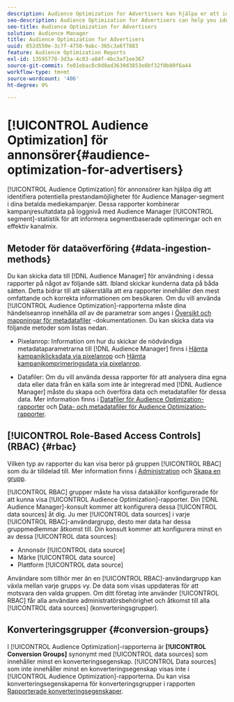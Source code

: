 ```yaml
---
description: Audience Optimization for Advertisers kan hjälpa er att identifiera potentiella prestandamöjligheter för Audience Manager-segment i era betalda mediekampanjer. Dessa rapporter kombinerar kampanjresultatdata på log-nivå med Audience Manager segmentstatistik för att skapa segmentbaserade optimeringar och en effektiv kanalmix.
seo-description: Audience Optimization for Advertisers can help you identify potential performance opportunities for Audience Manager segments across your paid media campaigns. These reports combine log-level campaign performance data with Audience Manager segment metrics to inform segment-centric optimizations and an effective channel mix.
seo-title: Audience Optimization for Advertisers
solution: Audience Manager
title: Audience Optimization for Advertisers
uuid: 852d550e-3c7f-4750-9abc-365c3a6f7883
feature: Audience Optimization Reports
exl-id: 13595778-3d3a-4c83-a84f-4bc3af1ee367
source-git-commit: fe01ebac8c0d0ad3630d3853e0bf32f0b00f6a44
workflow-type: tm+mt
source-wordcount: '406'
ht-degree: 0%

---
```


# [!UICONTROL Audience Optimization] för annonsörer{#audience-optimization-for-advertisers}

[!UICONTROL Audience Optimization] för annonsörer kan hjälpa dig att identifiera potentiella prestandamöjligheter för Audience Manager-segment i dina betalda mediekampanjer. Dessa rapporter kombinerar kampanjresultatdata på loggnivå med Audience Manager [!UICONTROL segment]-statistik för att informera segmentbaserade optimeringar och en effektiv kanalmix.

## Metoder för dataöverföring {#data-ingestion-methods}

Du kan skicka data till [!DNL Audience Manager] för användning i dessa rapporter på något av följande sätt. Ibland skickar kunderna data på båda sätten. Detta bidrar till att säkerställa att era rapporter innehåller den mest omfattande och korrekta informationen om besökaren. Om du vill använda [!UICONTROL Audience Optimization]-rapporterna måste dina händelseanrop innehålla *all* av de parametrar som anges i [Översikt och mappningar för metadatafiler](../../../reporting/audience-optimization-reports/metadata-files-intro/metadata-file-overview.md) -dokumentationen. Du kan skicka data via följande metoder som listas nedan.

* Pixelanrop: Information om hur du skickar de nödvändiga metadataparametrarna till [!DNL Audience Manager] finns i [Hämta kampanjklicksdata via pixelanrop](../../../integration/media-data-integration/click-data-pixels.md) och [Hämta kampanjkomprimeringsdata via pixelanrop](../../../integration/media-data-integration/impression-data-pixels.md).

* Datafiler: Om du vill använda dessa rapporter för att analysera dina egna data eller data från en källa som inte är integrerad med [!DNL Audience Manager] måste du skapa och överföra data och metadatafiler för dessa data. Mer information finns i [Datafiler för Audience Optimization-rapporter](../../../reporting/audience-optimization-reports/metadata-files-intro/datafiles-intro.md) och [Data- och metadatafiler för Audience Optimization-rapporter](../../../reporting/audience-optimization-reports/metadata-files-intro/metadata-files-intro.md).

## [!UICONTROL Role-Based Access Controls] (RBAC) {#rbac}

Vilken typ av rapporter du kan visa beror på gruppen [!UICONTROL RBAC] som du är tilldelad till. Mer information finns i [Administration](../../../features/administration/administration-overview.md) och [Skapa en grupp](../../../features/administration/administration-overview.md#create-group).

[!UICONTROL RBAC] grupper måste ha vissa datakällor konfigurerade för att kunna visa [!UICONTROL Audience Optimization]-rapporter. Din [!DNL Audience Manager]-konsult kommer att konfigurera dessa [!UICONTROL data sources] åt dig. Ju mer [!UICONTROL data sources] i varje [!UICONTROL RBAC]-användargrupp, desto mer data har dessa gruppmedlemmar åtkomst till. Din konsult kommer att konfigurera minst en av dessa [!UICONTROL data sources]:

* Annonsör [!UICONTROL data source]
* Märke [!UICONTROL data source]
* Plattform [!UICONTROL data source]

Användare som tillhör mer än en [!UICONTROL RBAC]-användargrupp kan växla mellan varje grupps vy. De data som visas uppdateras för att motsvara den valda gruppen. Om ditt företag inte använder [!UICONTROL RBAC] får alla användare administratörsbehörighet och åtkomst till alla [!UICONTROL data sources] (konverteringsgrupper).

## Konverteringsgrupper {#conversion-groups}

I [!UICONTROL Audience Optimization]-rapporterna är **[!UICONTROL Conversion Groups]** synonymt med [!UICONTROL data sources] som innehåller minst en konverteringsegenskap. [!UICONTROL Data sources] som inte innehåller minst en konverteringsegenskap visas inte i [!UICONTROL Audience Optimization]-rapporterna. Du kan visa konverteringsegenskaperna för konverteringsgrupper i rapporten [Rapporterade konverteringsegenskaper](../../../reporting/audience-optimization-reports/aor-advertisers/reported-conversion-traits.md).

